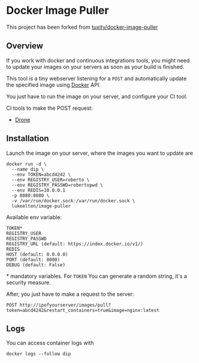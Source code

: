Docker Image Puller
===================

This project has been forked from [tuxity/docker-image-puller](https://github.com/tuxity/docker-image-puller)

## Overview

If you work with docker and continuous integrations tools, you might need to update your images on your servers as soon as your build is finished.

This tool is a tiny webserver listening for a `POST` and automatically update the specified image using [Docker](https://docs.docker.com/engine/reference/api/docker_remote_api/) API.

You just have to run the image on your server, and configure your CI tool.

CI tools to make the POST request:
- [Drone](http://readme.drone.io/plugins/webhook/)


## Installation

Launch the image on your server, where the images you want to update are
```
docker run -d \
  --name dip \
  --env TOKEN=abcd4242 \
  --env REGISTRY_USER=roberto \
  --env REGISTRY_PASSWD=robertopwd \
  --env REDIS=10.0.0.1
  -p 8080:8080 \
  -v /var/run/docker.sock:/var/run/docker.sock \
  lukeelten/image-puller
```

Available env variable:
```
TOKEN*
REGISTRY_USER
REGISTRY_PASSWD
REGISTRY_URL (default: https://index.docker.io/v1/)
REDIS
HOST (default: 0.0.0.0)
PORT (default: 8080)
DEBUG (default: False)
```

\* mandatory variables. For `TOKEN` You can generate a random string, it's a security measure.

After, you just have to make a request to the server:
```
POST http://ipofyourserver/images/pull?token=abcd4242&restart_containers=true&image=nginx:latest
```

## Logs

You can access container logs with
```
docker logs --follow dip
````
